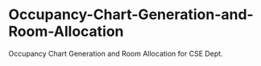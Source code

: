 # Occupancy-Chart-Generation-and-Room-Allocation
Occupancy Chart Generation and Room Allocation for CSE Dept.
